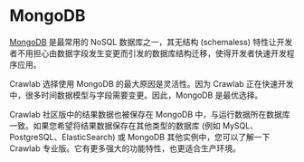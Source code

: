 # MongoDB

[MongoDB](https://mongodb.com) 是最常用的 NoSQL 数据库之一，其无结构 (schemaless) 特性让开发者不用担心由数据字段发生变更而引发的数据库结构迁移，使得开发者快速开发程序应用。

Crawlab 选择使用 MongoDB 的最大原因是灵活性。因为 Crawlab 正在快速开发中，很多时间数据模型与字段需要变更。因此，MongoDB 是最优选择。

Crawlab 社区版中的结果数据也被保存在 MongoDB 中，与运行数据所在数据库一致。如果您希望将结果数据保存在其他类型的数据库 (例如 MySQL、PostgreSQL、ElasticSearch) 或 MongoDB
其他实例中，您可以了解一下 Crawlab 专业版。它有更多强大的功能特性，也更适合生产环境。
